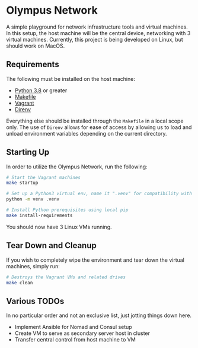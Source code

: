 # Olympus Network

A simple playground for network infrastructure tools and virtual machines. In this setup, the host machine will be the central device, networking with 3 virtual machines. Currently, this project is being developed on Linux, but should work on MacOS.

## Requirements

The following must be installed on the host machine:

* [Python 3.8](https://github.com/pyenv/pyenv) or greater
* [Makefile](https://www.gnu.org/software/make/manual/make.html)
* [Vagrant](https://www.vagrantup.com/downloads)
* [Direnv](https://github.com/direnv/direnv)  

Everything else should be installed through the `Makefile` in a local scope only. The use of `Direnv` allows for ease of access by allowing us to load and unload environment variables depending on the current directory.

## Starting Up

In order to utilize the Olympus Network, run the following:  

```bash
# Start the Vagrant machines
make startup

# Set up a Python3 virtual env, name it ".venv" for compatibility with the Makefile
python -m venv .venv

# Install Python prerequisites using local pip
make install-requirements
```

You should now have 3 Linux VMs running.

## Tear Down and Cleanup

If you wish to completely wipe the environment and tear down the virtual machines, simply run:

```bash
# Destroys the Vagrant VMs and related drives
make clean
```

## Various TODOs

In no particular order and not an exclusive list, just jotting things down here.

* Implement Ansible for Nomad and Consul setup
* Create VM to serve as secondary server host in cluster
* Transfer central control from host machine to VM
